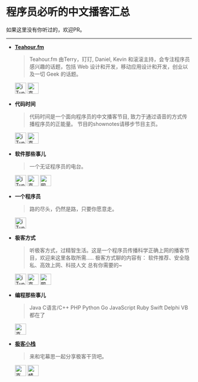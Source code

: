 # 程序员必听的中文播客汇总

如果这里没有你听过的，欢迎PR。


***
- **[Teahour.fm](http://teahour.fm)** 

    > Teahour.fm 由Terry，玎玎, Daniel, Kevin 和滚滚主持，会专注程序员感兴趣的话题，包括 Web 设计和开发，移动应用设计和开发，创业以及一切 Geek 的话题。

    <a href="https://itunes.apple.com/cn/podcast/teahour-fm/id608387170?l=en&mt=2" target="_blank"><img src="https://user-images.githubusercontent.com/25659205/35765533-5bb42b2c-0900-11e8-98b1-e0868263cba1.png" width="30" height="30" alt="iTunes podcast" title="iTunes Podcast" /></a>
    <a href="http://www.ximalaya.com/11484693/album/263935?feed=reset" target="_blank"><img src="https://user-images.githubusercontent.com/25659205/35661314-4c66741e-074c-11e8-92c3-81c4e74b064f.png" width="30" height="30" alt="喜马拉雅FM" title="喜马拉雅FM" /></a>

- **代码时间** 

    > 代码时间是一个面向程序员的中文播客节目, 致力于通过语音的方式传播程序员的正能量。 节目的shownotes请移步节目主页。

    <a href="https://itunes.apple.com/cn/podcast/%E4%BB%A3%E7%A0%81%E6%97%B6%E9%97%B4/id1098682510?l=en&mt=2" target="_blank"><img src="https://user-images.githubusercontent.com/25659205/35765533-5bb42b2c-0900-11e8-98b1-e0868263cba1.png" width="30" height="30" alt="iTunes podcast" title="iTunes Podcast" /></a>
    <a href="http://www.ximalaya.com/51547393/album/4867505/" target="_blank"><img src="https://user-images.githubusercontent.com/25659205/35661314-4c66741e-074c-11e8-92c3-81c4e74b064f.png" width="30" height="30" alt="喜马拉雅FM" title="喜马拉雅FM" /></a>


- **软件那些事儿** 


    > 一个无证程序员的电台。
    
    <a href="https://itunes.apple.com/cn/podcast/%E8%BD%AF%E4%BB%B6%E9%82%A3%E4%BA%9B%E4%BA%8B%E5%84%BF/id1147186605?l=en&mt=2" target="_blank"><img src="https://user-images.githubusercontent.com/25659205/35765533-5bb42b2c-0900-11e8-98b1-e0868263cba1.png" width="30" height="30" alt="iTunes podcast" title="iTunes Podcast" /></a>
    <a href="http://www.ximalaya.com/46905980/album/4494083/" target="_blank"><img src="https://user-images.githubusercontent.com/25659205/35661314-4c66741e-074c-11e8-92c3-81c4e74b064f.png" width="30" height="30" alt="喜马拉雅FM" title="喜马拉雅FM" /></a>
    <a href="https://music.163.com/#/djradio?id=336387122" target="_blank"><img src="https://user-images.githubusercontent.com/25659205/35661738-23172fba-074f-11e8-83a2-aa9b6cd24df2.png" width="30" height="30" alt="网易云音乐" title="网易云音乐" /></a>
             
    
- **一个程序员** 


    > 路的尽头，仍然是路，只要你愿意走。

    <a href="https://itunes.apple.com/cn/podcast/%E4%B8%80%E4%B8%AA%E7%A8%8B%E5%BA%8F%E5%91%98/id944623242?l=en&mt=2" target="_blank"><img src="https://user-images.githubusercontent.com/25659205/35765533-5bb42b2c-0900-11e8-98b1-e0868263cba1.png" width="30" height="30" alt="iTunes podcast" title="iTunes Podcast" /></a>



- **极客方式** 


    > 听极客方式，过精智生活。这是一个程序员传播科学正确上网的播客节目，欢迎来这里各取所需..... 极客方式聊的内容有： 软件推荐、安全隐私、高效上网、科技人文 总有你需要的~

    <a href="https://itunes.apple.com/cn/podcast/%E6%9E%81%E5%AE%A2%E6%96%B9%E5%BC%8F/id1061033330?l=en&mt=2" target="_blank"><img src="https://user-images.githubusercontent.com/25659205/35765533-5bb42b2c-0900-11e8-98b1-e0868263cba1.png" width="30" height="30" alt="iTunes podcast" title="iTunes Podcast" /></a>
    <a href="http://www.ximalaya.com/2140783/album/2765314/" target="_blank"><img src="https://user-images.githubusercontent.com/25659205/35661314-4c66741e-074c-11e8-92c3-81c4e74b064f.png" width="30" height="30" alt="喜马拉雅FM" title="喜马拉雅FM" /></a>
    <a href="https://music.163.com/#/djradio?id=4574006" target="_blank"><img src="https://user-images.githubusercontent.com/25659205/35661738-23172fba-074f-11e8-83a2-aa9b6cd24df2.png" width="30" height="30" alt="网易云音乐" title="网易云音乐" /></a>


- **编程那些事儿** 


    > Java C语言/C++ PHP Python Go JavaScript Ruby Swift Delphi VB都在了

    <a href="http://www.ximalaya.com/41432139/album/10014032/" target="_blank"><img src="https://user-images.githubusercontent.com/25659205/35661314-4c66741e-074c-11e8-92c3-81c4e74b064f.png" width="30" height="30" alt="喜马拉雅FM" title="喜马拉雅FM" /></a>
    

- **[极客小栈](http://geek.wolike.org)** 


    > 来和宅幕思一起分享极客干货吧。

    <a href="http://www.ximalaya.com/3460661/album/3917970/" target="_blank"><img src="https://user-images.githubusercontent.com/25659205/35661314-4c66741e-074c-11e8-92c3-81c4e74b064f.png" width="30" height="30" alt="喜马拉雅FM" title="喜马拉雅FM" /></a>
    <a href="http://www.qingting.fm/channels/147836" target="_blank"><img src="https://user-images.githubusercontent.com/25659205/35662926-d80cfaf2-0755-11e8-9a97-e21f4d0c55a3.png" width="30" height="30" alt="蜻蜓FM" title="蜻蜓FM" /></a>



